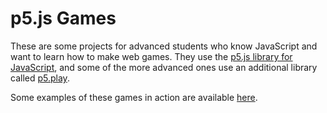 # p5.js Games



These are some projects for advanced students who know JavaScript and want to learn how to make web games. They use the [p5.js library for JavaScript](https://p5js.org/), and some of the more advanced ones use an additional library called [p5.play](http://p5play.molleindustria.org/).

Some examples of these games in action are available [here](https://adelapo.github.io/p5/).